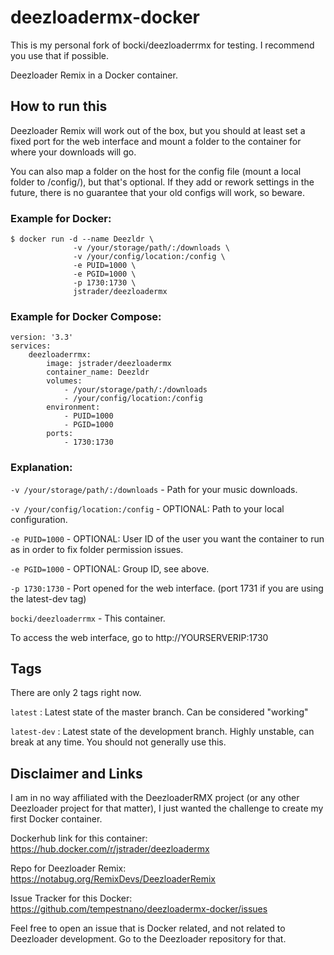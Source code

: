 # deezloadermx-docker
This is my personal fork of bocki/deezloaderrmx for testing. I recommend you use that if possible.

Deezloader Remix in a Docker container.

## How to run this

Deezloader Remix will work out of the box, but you should at least set a fixed port for the web interface and mount a folder to the container for where your downloads will go.

You can also map a folder on the host for the config file (mount a local folder to /config/), but that's optional. If they add or rework settings in the future, there is no guarantee that your old configs will work, so beware.

### Example for Docker:
```
$ docker run -d --name Deezldr \
              -v /your/storage/path/:/downloads \
              -v /your/config/location:/config \
              -e PUID=1000 \
              -e PGID=1000 \
              -p 1730:1730 \
              jstrader/deezloadermx
```

### Example for Docker Compose:
```
version: '3.3'
services:
    deezloaderrmx:
	    image: jstrader/deezloadermx
        container_name: Deezldr
        volumes:
            - /your/storage/path/:/downloads
            - /your/config/location:/config
        environment:
            - PUID=1000
            - PGID=1000
        ports:
            - 1730:1730
```

### Explanation:

`-v /your/storage/path/:/downloads`     - Path for your music downloads.

`-v /your/config/location:/config`      - OPTIONAL: Path to your local configuration.

`-e PUID=1000`                          - OPTIONAL: User ID of the user you want the container to run as in order to fix folder permission issues.

`-e PGID=1000`                          - OPTIONAL: Group ID, see above.

`-p 1730:1730`                          - Port opened for the web interface. (port 1731 if you are using the latest-dev tag)

`bocki/deezloaderrmx`                   - This container.

To access the web interface, go to http://YOURSERVERIP:1730 

## Tags

There are only 2 tags right now.

`latest`      : Latest state of the master branch. Can be considered "working"

`latest-dev`  : Latest state of the development branch. Highly unstable, can break at any time. You should not generally use this.

## Disclaimer and Links

I am in no way affiliated with the DeezloaderRMX project (or any other Deezloader project for that matter), I just wanted the challenge to create my first Docker container.

Dockerhub link for this container: https://hub.docker.com/r/jstrader/deezloadermx

Repo for Deezloader Remix: https://notabug.org/RemixDevs/DeezloaderRemix

Issue Tracker for this Docker: https://github.com/tempestnano/deezloadermx-docker/issues


Feel free to open an issue that is Docker related, and not related to Deezloader development. Go to the Deezloader repository for that.

